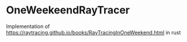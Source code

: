 # OneWeekeendRayTracer
Implementation of https://raytracing.github.io/books/RayTracingInOneWeekend.html in rust
